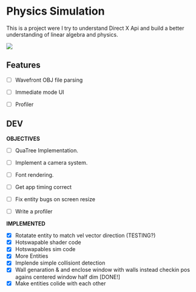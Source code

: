 # Physics Simulation

This is a project were I try to understand Direct X Api and build a better understanding 
of linear algebra and physics.

![](https://github.com/MiguelAmaro/physics-sim/blob/main/gifs/collisiondetection.gif?raw=true)

## Features
- [ ] Wavefront OBJ file parsing
- [ ] Immediate mode UI
- [ ] Profiler


## DEV 
**OBJECTIVES**
- [ ] QuaTree Implementation.
- [ ] Implement a camera system.
- [ ] Font rendering.
- [ ] Get app timing correct
- [ ] Fix entity bugs on screen resize
- [ ] Write a profiler


**IMPLEMENTED**
- [x] Rotatate entity to match vel vector direction (TESTING?)
- [x] Hotswapable shader code
- [x] Hotswapables sim code
- [x] More Entities
- [x] Implende simple collisiont detection
- [x] Wall genaration & and enclose window with walls instead checkin pos agains centered window half dim [DONE!]
- [x] Make entities colide with each other
